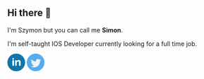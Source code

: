 ## Hi there 👋

 I'm Szymon but you can call me **Simon**.
 
 I'm self-taught IOS Developer currently looking for a full time job.
 
[<img src='https://github.com/Szymon1987/Szymon1987/blob/main/linkedin.png' alt='linkedin' height='40'>](https://www.linkedin.com/in/szymon-tadrzak-41b741146/) 
[<img src='https://github.com/Szymon1987/Szymon1987/blob/main/twitter.png' alt='twitter' height='40'>](https://twitter.com/Szymon_Tadrzak)

